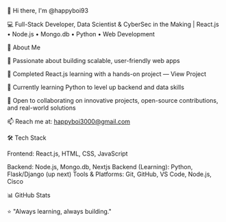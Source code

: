 👋 Hi there, I'm @happyboi93

💻 Full-Stack Developer, Data Scientist & CyberSec in the Making | React.js • Node.js • Mongo.db • Python • Web Development

🚀 About Me

👀 Passionate about building scalable, user-friendly web apps

🌱 Completed React.js learning with a hands-on project — View Project

🐍 Currently learning Python to level up backend and data skills

💞️ Open to collaborating on innovative projects, open-source contributions, and real-world solutions

📫 Reach me at: happyboi3000@gmail.com

🛠️ Tech Stack

Frontend: React.js, HTML, CSS, JavaScript

Backend: Node.js, Mongo.db, Nextjs 
Backend (Learning): Python, Flask/Django (up next)
Tools & Platforms: Git, GitHub, VS Code, Node.js, Cisco

📊 GitHub Stats



⭐ "Always learning, always building."
